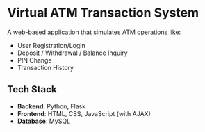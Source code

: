 # Virtual ATM Transaction System

A web-based application that simulates ATM operations like:
- User Registration/Login
- Deposit / Withdrawal / Balance Inquiry
- PIN Change
- Transaction History

## Tech Stack

- **Backend**: Python, Flask
- **Frontend**: HTML, CSS, JavaScript (with AJAX)
- **Database**: MySQL
